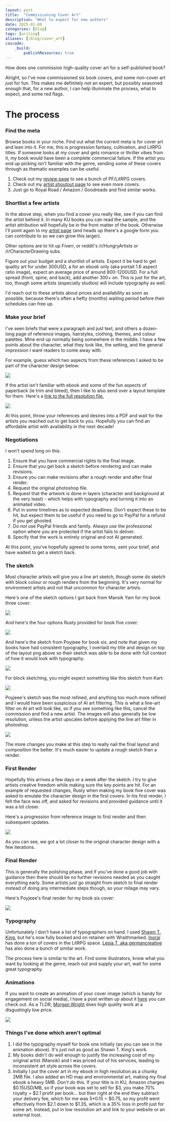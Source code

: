 ```yaml
---
layout: post
title:  "Commissioning Cover Art"
description: "What to expect for new authors"
date: 2025-01-08
categories: [blog]
tags: [writing]
aliases: [/blog/cover_art]
cascade:
    _build:
        publishResources: true
---
```


How does one commission high-quality cover art for a self-published book?

Alright, so I've now commissioned six book covers, and some non-cover art just for fun. This makes me definitely *not* an expert, but possibly seasoned enough that, for a new author, I can help illuminate the process, what to expect, and some red flags.

# The process


### Find the meta

Browse books in your niche. Find out what the current meta is for cover art and lean into it. For me, this is progression fantasy, cultivation, and LitRPG titles. If someone looks at my cover and gets romance or thriller vibes from it, my book would have been a complete commercial failure. If the artist you end up picking isn't familiar with the genre, sending some of these covers through as thematic examples can be useful.
   1. Check out my [review page](/reviews/?l=cover) to see a bunch of PF/LitRPG covers.
   2. Check out my [artist shoutout page](/artists/) to see even more covers.
   3. Just go to Royal Road / Amazon / Goodreads and find similar works.

### Shortlist a few artists

In the above step, when you find a cover you really like, see if you can find the artist behind it. In many KU books you can read the sample, and the artist attribution will hopefully be in the front matter of the book. Otherwise I'll point again to my [artist page](/artists/) (and heads up there's a google form you can contribute to so we can grow this larger).

Other options are to hit up Fiverr, or reddit's /r/HungryArtists or /r/CharacterDrawing subs.

Figure out your budget and a shortlist of artists. Expect it be hard to get quality art for under 300USD, a for an ebook only (aka portait 1.6 aspect ratio image), expect an average price of around 800-1200USD. For a full spread (front, spine, and back), add another 300+ on. This is just for the art, too, though some artists (especially studios) will include typography as well.

I'd reach out to these artists about prices and availability as soon as possible, because there's often a hefty (months) waiting period before their schedules can free up.

### Make your brief

I've seen briefs that were a paragraph and just text, and others a dozen-long page of reference images, hairstyles, clothing, themes, and colour palettes. Mine end up normally being somewhere in the middle. I have a few points about the character, what they look like, the setting, and the general *impression* I want readers to come away with.

For example, guess which two aspects from these references I asked to be part of the character design below:

![](references.png?class="img-shrink")

If the artist isn't familiar with ebook and some of the fun aspects of paperback (ie trim and bleed), then I like to also send over a layout template for them. Here's a [link to the full resolution file.](layout.png)

![](layout.png?class="img-shrink")

At this point, throw your references and desires into a PDF and wait for the artists you reached out to get back to you. Hopefully you can find an affordable artist with availability in the next decade!

### Negotiations

I won't spend long on this.

1. Ensure that you have commercial rights to the final image.
2. Ensure that you get back a sketch before rendering and can make revisions.
3. Ensure you can make revisions after a rough render and after final render.
4. Request the original photoshop file.
5. Request that the artwork is done in layers (character and background at the very least) - which helps with typography and turning it into an animated video.
6. Put in some timelines as to expected deadlines. Don't expect these to be hit, but expect them to be useful if you need to go to PayPal for a refund if you get ghosted.
7. Do *not* use PayPal friends and family. Always use the professional option where you are protected if the artist fails to deliver.
8. Specify that the work is entirely original and not AI generated.

At this point, you've hopefully agreed to some terms, sent your brief, and have waited to get a sketch back.

### The sketch

Most character artists will give you a line art sketch, though some do sketch with block colour or rough renders from the beginning. It's very normal for environment artists and not that uncommon for character artists.

Here's one of the sketch options I got back from Mansik Yam for my book three cover:

![](cover.jpg?class="img-shrink")

And here's the four options Rusty provided for book five cover:

![](rusty_sketch2.webp?class="img-small")

And here's the sketch from Poyjeee for book six, and note that given my books have had consistent typography, I overlaid my title and design on top of the layout png above so their sketch was able to be done with full context of how it would look with typography.

![](poyjeee_sketch.jpg?class="img-small")

For block sketching, you might expect something like this sketch from Kart:

![](kart_sketch.jpg?class="img-small")

Poyjeee's sketch was the most refined, and anything too much more refined and I would have been suspicious of AI art filtering. This is what a line-art filter on AI art will look like, so if you see something like this, cancel the commission and find a new artist. The images will also generally be low resolution, unless the artist upscales before applying the line art filter in photoshop.

![](ai_sketch.png?class="img-small")

The more changes you make at this step to really nail the final layout and composition the better. It's much easier to update a rough sketch than a render.

### First Render

Hopefully this arrives a few days or a week after the sketch. I try to give artists creative freedom while making sure the key points are hit. For an example of requested changes, Rusty when making my book five cover was asked to emulate the character design in the first covers. In his first render, I felt the face was off, and asked for revisions and provided guidance until it was a lot closer.

Here's a progression from reference image to first render and then subsequent updates.

![](face_progression.jpg)

As you can see, we got a lot closer to the original character design with a few iterations.

### Final Render

This is generally the polishing phase, and if you've done a good job with guidance then there should be no further revisions needed as you caught everything early. Some artists just go straight from sketch to final render instead of doing any intermediate steps though, so your milage may vary.

Here's Poyjeee's final render for my book six cover:

![](6_sovereign.jpg?class="img-shrink")

### Typography

Unfortunately I don't have a list of typographers on hand. I used [Shawn T. King](http://www.stkkreations.com/book-covers.html), but he's now fully booked and on retainer with Wraithmarked. [Inorai](https://www.fiverr.com/inorai/design-professional-book-cover-typography) has done a ton of covers in the LitRPG space. [Lesia T, aka germancreative](https://www.fiverr.com/germancreative) has also done a bunch of similar work.

The process here is similar to the art. Find some illustrators, know what you want by looking at the genre, reach out and supply your art, wait for some great typography.

### Animations

If you want to create an animation of your cover image (which is handy for engagement on social media), I have a post written up about it [here](/blog/cover_animations) you can check out. As a TLDR, [Morgan Wright](https://www.morganwrightbooks.com/book-cover-animations-service) does high quality work at a disgustingly low price.

![](morgan.mp4?class="max-w-md")

### Things I've done which aren't optimal

1. I did the typography myself for book one initially (as you can see in the animation above). It's just not as good as Shawn T. King's work.
2. My books didn't do well enough to justify the increasing cost of my original artist (Mansik) and I was priced out of his services, leading to inconsistent art style across the covers.
3. Initially I put the cover art in my ebook in high resolution as a chunky 2MB file. I also added an HD map and environmental art, making my final ebook a heavy 5MB. *Don't do this.* If your title is in KU, Amazon charges $0.15USD/MB, so if your book was set to sell for $3, you make 70% royalty = $2.1 profit per book... but then right at the end they subtract your delivery fee, which for me was 5*0.15 = $0.75, so my profit went effectively from $2.1 down to $1.35, which is a 35% loss in profit just for some art. Instead, put in low resolution art and link to your website or an external host.